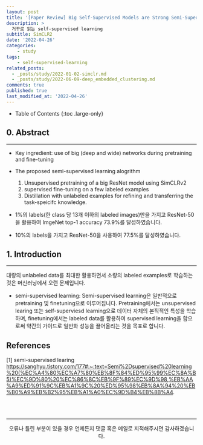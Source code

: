 ```yaml
---
layout: post
title: '[Paper Review] Big Self-Supervised Models are Strong Semi-Supervised Learners'
description: >
  거꾸로 읽는 self-supervised learning
subtitle: SimCLR2
date: '2022-04-26'
categories:
    - study
tags:
    - self-supervised-learning
related_posts:
  - _posts/study/2022-01-02-simclr.md
  - _posts/study/2022-06-09-deep_embedded_clustering.md
comments: true
published: true
last_modified_at: '2022-04-26'
---
```


- Table of Contents
{:toc .large-only}

## 0. Abstract

***

- Key ingredient: use of big (deep and wide) networks during pretraining and fine-tuning

- The proposed semi-supervised learning alogrithm
    1. Unsupervised pretraining of a big ResNet model using SimCLRv2
    2. supervised fine-tuning on a few labeled examples
    3. Distillation with unlabeled examples for refining and transferring the task-speicifc knowledge.

- 1%의 labels(한 class 당 13개 이하의 labeled images)만을 가지고 ResNet-50을 활용하여 ImgeNet top-1 accuracy 73.9%를 달성하였습니다.
- 10%의 labels을 가지고 ResNet-50을 사용하여 77.5%를 달성하였습니다. 

## 1. Introduction

***
대량의 unlabeled data를 최대한 활용하면서 소량의 labeled examples로 학습하는 것은 머신러닝에서 오랜 문제입니다.
- semi-supervised learning:
Semi-supervised learning은 일반적으로 pretraining 및 finetuning으로 이루어집니다.
Pretraining에서는 unsupervised learing 또는 self-superviesd learning으로 데이터 자체의 본직적인 특성을 학습하며,
finetuning에서는 labeled data를 활용하여 supervised learning을 함으로써 약간의 가이드로 일반화 성능을 끌어올리는 것을 목표로 합니다.



## References
[1] semi-supervised learing
https://sanghyu.tistory.com/177#:~:text=Semi%2Dsupervised%20learning%20(%EC%A4%80%EC%A7%80%EB%8F%84%ED%95%99%EC%8A%B5)%EC%9D%80%20%EC%86%8C%EB%9F%89%EC%9D%98,%EB%AA%A9%ED%91%9C%EB%A1%9C%20%ED%95%98%EB%8A%94%20%EB%B0%A9%EB%B2%95%EB%A1%A0%EC%9D%B4%EB%8B%A4.


<br>
<br>

***

<center>오류나 틀린 부분이 있을 경우 언제든지 댓글 혹은 메일로 지적해주시면 감사하겠습니다.</center>
